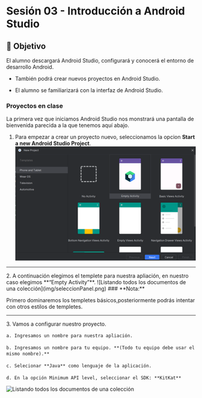 # Sesión 03 - Introducción a Android Studio


## 🎯 Objetivo

El alumno descargará Android Studio, configurará y conocerá el entorno de desarrollo Android. 

* También podrá crear nuevos proyectos en Android Studio. 

* El alumno se familiarizará con la interfaz de Android Studio. 

### Proyectos en clase

La primera vez que iniciamos Android Studio nos monstrará una pantalla de bienvenida parecida a la que tenemos aquí abajo.

1. Para empezar a crear un proyecto nuevo, seleccionamos la opcion **Start a new Android Studio Project**.
 ![Listando todos los documentos de una colección](img/01.png)
<hr>
 2. A continuación elegimos el templete para nuestra apliación, en nuestro caso elegimos **“Empty Activity”**.
 ![Listando todos los documentos de una colección](img/seleccionPanel.png)
 ### **Nota:**

 Primero dominaremos los templetes básicos,posteriormente podrás intentar con otros estilos de templetes.
 <hr>
 3. Vamos a configurar nuestro proyecto.

    a. Ingresamos un nombre para nuestra apliación.

    b. Ingresamos un nombre para tu equipo. **(Todo tu equipo debe usar el mismo nombre).**

    c. Selecionar **Java** como lenguaje de la aplicación.

    d. En la opción Minimum API level, seleccionar el SDK: **KitKat**

 ![Listando todos los documentos de una colección](img/configuracionAppControl.png)

